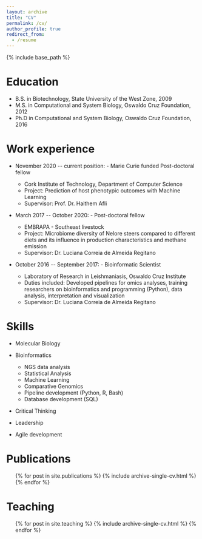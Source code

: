 ```yaml
---
layout: archive
title: "CV"
permalink: /cv/
author_profile: true
redirect_from:
  - /resume
---
```


{% include base_path %}

Education
======
* B.S. in Biotechnology, State University of the West Zone, 2009
* M.S. in Computational and System Biology, Oswaldo Cruz Foundation, 2012   
* Ph.D in Computational and System Biology, Oswaldo Cruz Foundation, 2016 

Work experience
======
* November 2020 -- current position: -	Marie Curie funded Post-doctoral fellow
  * Cork Institute of Technology, Department of Computer Science
  * Project: Prediction of host phenotypic outcomes with Machine Learning
  * Supervisor: Prof. Dr. Haithem Afli

* March 2017 -- October 2020: -	Post-doctoral fellow
  * EMBRAPA - Southeast livestock
  * Project: Microbiome diversity of Nelore steers compared to different diets and its influence in production characteristics and methane emission
  * Supervisor: Dr. Luciana Correia de Almeida Regitano
  
* October 2016 -- September 2017: -	Bioinformatic Scientist 
  * Laboratory of Research in Leishmaniasis, Oswaldo Cruz Institute
  * Duties included: Developed pipelines for omics analyses, training researchers on bioinformatics and programming (Python), data analysis, interpretation and visualization 
  * Supervisor: Dr. Luciana Correia de Almeida Regitano
  
Skills
======
* Molecular Biology
* Bioinformatics
  * NGS data analysis
  * Statistical Analysis
  * Machine Learning
  * Comparative Genomics
  * Pipeline development (Python, R, Bash)
  * Database development (SQL)
  
* Critical Thinking
* Leadership
* Agile development

Publications
======
  <ul>{% for post in site.publications %}
    {% include archive-single-cv.html %}
  {% endfor %}</ul>
  

Teaching
======
  <ul>{% for post in site.teaching %}
    {% include archive-single-cv.html %}
  {% endfor %}</ul>
  

